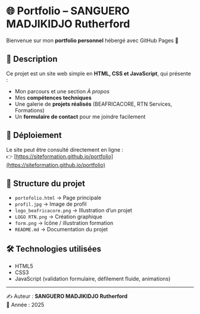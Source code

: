 # 🌐 Portfolio – SANGUERO MADJIKIDJO Rutherford

Bienvenue sur mon **portfolio personnel** hébergé avec GitHub Pages 🚀  

## 📖 Description
Ce projet est un site web simple en **HTML, CSS et JavaScript**, qui présente :  
- Mon parcours et une section *À propos*  
- Mes **compétences techniques**  
- Une galerie de **projets réalisés** (BEAFRICACORE, RTN Services, Formations)  
- Un **formulaire de contact** pour me joindre facilement  

## 🚀 Déploiement
Le site peut être consulté directement en ligne :  
👉 [https://siteformation.github.io/portfolio](https://siteformation.github.io/portfolio)

## 📂 Structure du projet
- `portofolio.html` → Page principale  
- `profil.jpg` → Image de profil  
- `logo_beafricacore.png` → Illustration d’un projet  
- `LOGO RTN.png` → Création graphique  
- `form.png` → Icône / illustration formation  
- `README.md` → Documentation du projet  

## 🛠️ Technologies utilisées
- HTML5  
- CSS3  
- JavaScript (validation formulaire, défilement fluide, animations)  

---

✍️ Auteur : **SANGUERO MADJIKIDJO Rutherford**  
📅 Année : 2025
